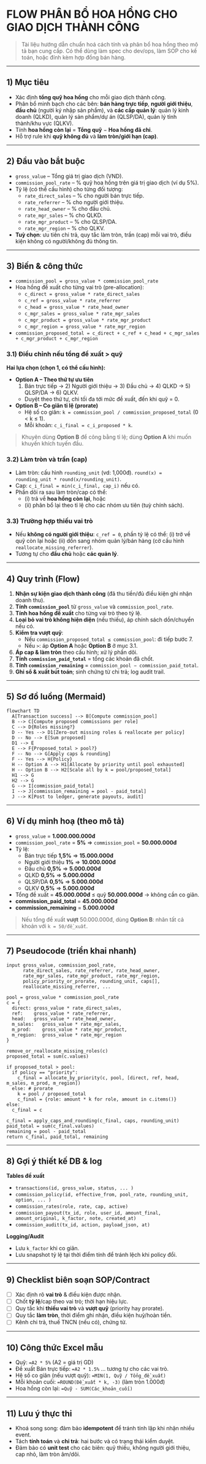 # FLOW PHÂN BỔ HOA HỒNG CHO GIAO DỊCH THÀNH CÔNG

> Tài liệu hướng dẫn chuẩn hoá cách tính và phân bổ hoa hồng theo mô tả bạn cung cấp. Có thể dùng làm spec cho dev/ops, làm SOP cho kế toán, hoặc đính kèm hợp đồng bán hàng.

---

## 1) Mục tiêu
- Xác định **tổng quỹ hoa hồng** cho mỗi giao dịch thành công.
- Phân bổ minh bạch cho các bên: **bán hàng trực tiếp**, **người giới thiệu**, **đầu chủ** (người ký nhập sản phẩm), và **các cấp quản lý**: quản lý kinh doanh (QLKD), quản lý sản phẩm/dự án (QLSP/DA), quản lý tỉnh thành/khu vực (QLKV).
- Tính **hoa hồng còn lại** = **Tổng quỹ** − **Hoa hồng đã chi**.
- Hỗ trợ rule khi **quỹ không đủ** và **làm tròn/giới hạn (cap)**.

---

## 2) Đầu vào bắt buộc
- `gross_value` – Tổng giá trị giao dịch (VND).
- `commission_pool_rate` – % quỹ hoa hồng trên giá trị giao dịch (ví dụ 5%).
- Tỷ lệ (có thể cấu hình) cho từng đối tượng:
  - `rate_direct_sales` – % cho người bán trực tiếp.
  - `rate_referrer` – % cho người giới thiệu.
  - `rate_head_owner` – % cho đầu chủ.
  - `rate_mgr_sales` – % cho QLKD.
  - `rate_mgr_product` – % cho QLSP/DA.
  - `rate_mgr_region` – % cho QLKV.
- **Tuỳ chọn**: ưu tiên chi trả, quy tắc làm tròn, trần (cap) mỗi vai trò, điều kiện không có người/không đủ thông tin.

---

## 3) Biến & công thức
- `commission_pool = gross_value * commission_pool_rate`  
- Hoa hồng đề xuất cho từng vai trò (pre-allocation):
  - `c_direct = gross_value * rate_direct_sales`
  - `c_ref = gross_value * rate_referrer`
  - `c_head = gross_value * rate_head_owner`
  - `c_mgr_sales = gross_value * rate_mgr_sales`
  - `c_mgr_product = gross_value * rate_mgr_product`
  - `c_mgr_region = gross_value * rate_mgr_region`
- `commission_proposed_total = c_direct + c_ref + c_head + c_mgr_sales + c_mgr_product + c_mgr_region`

### 3.1) Điều chỉnh nếu tổng đề xuất > quỹ
**Hai lựa chọn (chọn 1, có thể cấu hình):**
- **Option A – Theo thứ tự ưu tiên**
  1) Bán trực tiếp → 2) Người giới thiệu → 3) Đầu chủ → 4) QLKD → 5) QLSP/DA → 6) QLKV.
  - Duyệt theo thứ tự, chi tối đa tới mức đề xuất, đến khi quỹ = 0.
- **Option B – Co giãn tỉ lệ (prorate)**
  - Hệ số co giãn: `k = commission_pool / commission_proposed_total` (0 < k ≤ 1).
  - Mỗi khoản: `c_i_final = c_i_proposed * k`.

> Khuyên dùng **Option B** để công bằng tỉ lệ; dùng **Option A** khi muốn khuyến khích tuyến đầu.

### 3.2) Làm tròn và trần (cap)
- Làm tròn: cấu hình `rounding_unit` (vd: 1,000đ). `round(x) = rounding_unit * round(x/rounding_unit)`.
- Cap: `c_i_final = min(c_i_final, cap_i)` nếu có.
- Phần dôi ra sau làm tròn/cap có thể:
  - (i) trả về **hoa hồng còn lại**, hoặc
  - (ii) phân bổ lại theo tỉ lệ cho các nhóm ưu tiên (tuỳ chính sách).

### 3.3) Trường hợp thiếu vai trò
- Nếu **không có người giới thiệu**: `c_ref = 0`, phần tỷ lệ có thể: (i) trở về quỹ còn lại hoặc (ii) dồn sang nhóm quản lý/bán hàng (cờ cấu hình `reallocate_missing_referrer`).
- Tương tự cho **đầu chủ** hoặc **các quản lý**.

---

## 4) Quy trình (Flow)
1) **Nhận sự kiện giao dịch thành công** (đã thu tiền/đủ điều kiện ghi nhận doanh thu).
2) **Tính `commission_pool`** từ `gross_value` và `commission_pool_rate`.
3) **Tính hoa hồng đề xuất** cho từng vai trò theo tỷ lệ.
4) **Loại bỏ vai trò không hiện diện** (nếu thiếu), áp chính sách dồn/chuyển nếu có.
5) **Kiểm tra vượt quỹ**:
   - Nếu `commission_proposed_total ≤ commission_pool`: đi tiếp bước 7.
   - Nếu `>`: áp **Option A** hoặc **Option B** ở mục 3.1.
6) **Áp cap & làm tròn** theo cấu hình; xử lý phần dôi.
7) **Tính `commission_paid_total`** = tổng các khoản đã chốt.
8) **Tính `commission_remaining`** = `commission_pool − commission_paid_total`.
9) **Ghi sổ & xuất bút toán**; sinh chứng từ chi trả; log audit trail.

---

## 5) Sơ đồ luồng (Mermaid)
```mermaid
flowchart TD
  A[Transaction success] --> B[Compute commission_pool]
  B --> C[Compute proposed commissions per role]
  C --> D{Roles missing?}
  D -- Yes --> D1[Zero-out missing roles & reallocate per policy]
  D -- No --> E[Sum proposed]
  D1 --> E
  E --> F{Proposed_total > pool?}
  F -- No --> G[Apply caps & rounding]
  F -- Yes --> H{Policy}
  H -- Option A --> H1[Allocate by priority until pool exhausted]
  H -- Option B --> H2[Scale all by k = pool/proposed_total]
  H1 --> G
  H2 --> G
  G --> I[commission_paid_total]
  I --> J[commission_remaining = pool - paid_total]
  J --> K[Post to ledger, generate payouts, audit]
```

---

## 6) Ví dụ minh hoạ (theo mô tả)
- `gross_value` = **1.000.000.000đ**  
- `commission_pool_rate` = **5%** ⇒ `commission_pool` = **50.000.000đ**
- Tỷ lệ:
  - Bán trực tiếp **1,5%** ⇒ **15.000.000đ**
  - Người giới thiệu **1%** ⇒ **10.000.000đ**
  - Đầu chủ **0,5%** ⇒ **5.000.000đ**
  - QLKD **0,5%** ⇒ **5.000.000đ**
  - QLSP/DA **0,5%** ⇒ **5.000.000đ**
  - QLKV **0,5%** ⇒ **5.000.000đ**
- Tổng đề xuất = **45.000.000đ** ≤ quỹ **50.000.000đ** → không cần co giãn.  
- **commission_paid_total** = **45.000.000đ**  
- **commission_remaining** = **5.000.000đ**

> Nếu tổng đề xuất **vượt** 50.000.000đ, dùng **Option B**: nhân tất cả khoản với `k = 50/đề_xuất`.

---

## 7) Pseudocode (triển khai nhanh)
```pseudo
input gross_value, commission_pool_rate,
      rate_direct_sales, rate_referrer, rate_head_owner,
      rate_mgr_sales, rate_mgr_product, rate_mgr_region,
      policy_priority_or_prorate, rounding_unit, caps[],
      reallocate_missing_referrer, ...

pool = gross_value * commission_pool_rate
c = {
  direct: gross_value * rate_direct_sales,
  ref:    gross_value * rate_referrer,
  head:   gross_value * rate_head_owner,
  m_sales:   gross_value * rate_mgr_sales,
  m_prod:    gross_value * rate_mgr_product,
  m_region:  gross_value * rate_mgr_region
}

remove_or_reallocate_missing_roles(c)
proposed_total = sum(c.values)

if proposed_total > pool:
  if policy == "priority":
    c_final = allocate_by_priority(c, pool, [direct, ref, head, m_sales, m_prod, m_region])
  else: # prorate
    k = pool / proposed_total
    c_final = {role: amount * k for role, amount in c.items()}
else:
  c_final = c

c_final = apply_caps_and_rounding(c_final, caps, rounding_unit)
paid_total = sum(c_final.values)
remaining = pool - paid_total
return c_final, paid_total, remaining
```

---

## 8) Gợi ý thiết kế DB & log
**Tables đề xuất**
- `transactions(id, gross_value, status, ... )`
- `commission_policy(id, effective_from, pool_rate, rounding_unit, option, ... )`
- `commission_rates(role, rate, cap, active)`
- `commission_payout(tx_id, role, user_id, amount_final, amount_original, k_factor, note, created_at)`
- `commission_audit(tx_id, action, payload_json, at)`

**Logging/Audit**
- Lưu `k_factor` khi co giãn.
- Lưu snapshot tỷ lệ tại thời điểm tính để tránh lệch khi policy đổi.

---

## 9) Checklist biên soạn SOP/Contract
- [ ] Xác định rõ **vai trò** & điều kiện được nhận.
- [ ] Chốt **tỷ lệ**/cap theo vai trò; thời hạn hiệu lực.
- [ ] Quy tắc khi **thiếu vai trò** và **vượt quỹ** (priority hay prorate).
- [ ] Quy tắc **làm tròn**, thời điểm ghi nhận, điều kiện huỷ/hoàn tiền.
- [ ] Kênh chi trả, thuế TNCN (nếu có), chứng từ.

---

## 10) Công thức Excel mẫu
- Quỹ: `=A2 * 5%` (A2 = giá trị GD)
- Đề xuất Bán trực tiếp: `=A2 * 1.5%`  … tương tự cho các vai trò.
- Hệ số co giãn (nếu vượt quỹ): `=MIN(1, Quỹ / Tổng_đề_xuất)`
- Mỗi khoản cuối: `=ROUND(Đề_xuất * k, -3)`  (làm tròn 1.000đ)
- Hoa hồng còn lại: `=Quỹ - SUM(Các_khoản_cuối)`

---

## 11) Lưu ý thực thi
- Khoá song song: đảm bảo **idempotent** để tránh tính lặp khi nhận nhiều event.
- Tách **tính toán** và **chi trả**: hai bước và có trạng thái kiểm duyệt.
- Đảm bảo có **unit test** cho các biên: quỹ thiếu, không người giới thiệu, cap nhỏ, làm tròn âm/dôi.
